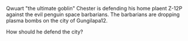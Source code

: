 Qwuart "the ultimate goblin" Chester is defending his home plaent Z-12P against the evil penguin space barbarians. The barbarians are dropping plasma bombs on the city of Gungilapa12.

How should he defend the city?